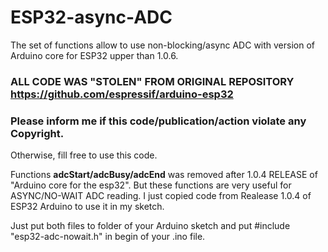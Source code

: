 # ESP32-async-ADC
The set of functions allow to use non-blocking/async ADC with version of Arduino core for ESP32 upper than 1.0.6.

### ALL CODE WAS "STOLEN" FROM ORIGINAL REPOSITORY https://github.com/espressif/arduino-esp32
### Please inform me if this code/publication/action violate any Copyright.
 
 Otherwise, fill free to use this code.
  
 Functions **adcStart/adcBusy/adcEnd** was removed after 1.0.4 RELEASE of "Arduino core for the esp32".
 But these functions are very useful for ASYNC/NO-WAIT ADC reading.
 I just copied code from Realease 1.0.4 of ESP32 Arduino to use it in my sketch.
  
 Just put both files to folder of your Arduino sketch and put #include "esp32-adc-nowait.h" in begin of your .ino file.
 
